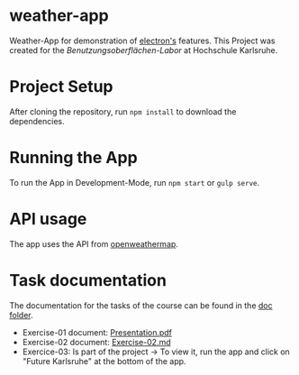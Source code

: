 # weather-app
Weather-App for demonstration of [electron's](https://github.com/electron/electron) features. This Project was 
created for the _Benutzungsoberflächen-Labor_ at Hochschule Karlsruhe.

# Project Setup
After cloning the repository, run `npm install` to download the dependencies.

# Running the App
To run the App in Development-Mode, run `npm start` or `gulp serve`.

# API usage
The app uses the API from [openweathermap](https://openweathermap.org/api).

# Task documentation
The documentation for the tasks of the course can be found in the [doc folder](https://github.com/0xC0DEBA5E/weather-app/tree/master/doc).
- Exercise-01 document: [Presentation.pdf](https://github.com/0xC0DEBA5E/weather-app/tree/master/doc/exercise-01/Presentation.pdf)
- Exercise-02 document: [Exercise-02.md](https://github.com/0xC0DEBA5E/weather-app/tree/master/doc/exercise-02/Exercise-02.md)
- Exercice-03: Is part of the project -> To view it, run the app and click on "Future Karlsruhe" at the bottom of the app.